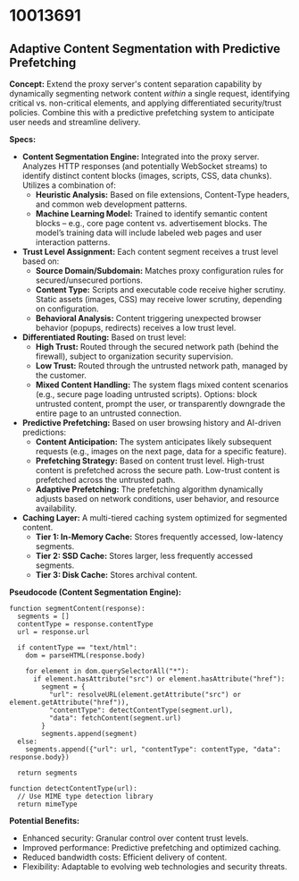 # 10013691

## Adaptive Content Segmentation with Predictive Prefetching

**Concept:** Extend the proxy server's content separation capability by dynamically segmenting network content *within* a single request, identifying critical vs. non-critical elements, and applying differentiated security/trust policies.  Combine this with a predictive prefetching system to anticipate user needs and streamline delivery.

**Specs:**

*   **Content Segmentation Engine:** Integrated into the proxy server. Analyzes HTTP responses (and potentially WebSocket streams) to identify distinct content blocks (images, scripts, CSS, data chunks).  Utilizes a combination of:
    *   **Heuristic Analysis:** Based on file extensions, Content-Type headers, and common web development patterns.
    *   **Machine Learning Model:** Trained to identify semantic content blocks – e.g., core page content vs. advertisement blocks. The model’s training data will include labeled web pages and user interaction patterns.
*   **Trust Level Assignment:** Each content segment receives a trust level based on:
    *   **Source Domain/Subdomain:** Matches proxy configuration rules for secured/unsecured portions.
    *   **Content Type:**  Scripts and executable code receive higher scrutiny. Static assets (images, CSS) may receive lower scrutiny, depending on configuration.
    *   **Behavioral Analysis:**  Content triggering unexpected browser behavior (popups, redirects) receives a low trust level.
*   **Differentiated Routing:**  Based on trust level:
    *   **High Trust:** Routed through the secured network path (behind the firewall), subject to organization security supervision.
    *   **Low Trust:**  Routed through the untrusted network path, managed by the customer.
    *   **Mixed Content Handling:** The system flags mixed content scenarios (e.g., secure page loading untrusted scripts).  Options: block untrusted content, prompt the user, or transparently downgrade the entire page to an untrusted connection.
*   **Predictive Prefetching:**  Based on user browsing history and AI-driven predictions:
    *   **Content Anticipation:**  The system anticipates likely subsequent requests (e.g., images on the next page, data for a specific feature).
    *   **Prefetching Strategy:** Based on content trust level. High-trust content is prefetched across the secure path. Low-trust content is prefetched across the untrusted path.
    *   **Adaptive Prefetching:** The prefetching algorithm dynamically adjusts based on network conditions, user behavior, and resource availability.
*   **Caching Layer:**  A multi-tiered caching system optimized for segmented content.
    *   **Tier 1: In-Memory Cache:** Stores frequently accessed, low-latency segments.
    *   **Tier 2: SSD Cache:**  Stores larger, less frequently accessed segments.
    *   **Tier 3: Disk Cache:** Stores archival content.

**Pseudocode (Content Segmentation Engine):**

```
function segmentContent(response):
  segments = []
  contentType = response.contentType
  url = response.url
  
  if contentType == "text/html":
    dom = parseHTML(response.body)
    
    for element in dom.querySelectorAll("*"):
      if element.hasAttribute("src") or element.hasAttribute("href"):
        segment = {
          "url": resolveURL(element.getAttribute("src") or element.getAttribute("href")),
          "contentType": detectContentType(segment.url),
          "data": fetchContent(segment.url)
        }
        segments.append(segment)
  else:
    segments.append({"url": url, "contentType": contentType, "data": response.body})
    
  return segments

function detectContentType(url):
  // Use MIME type detection library
  return mimeType
```

**Potential Benefits:**

*   Enhanced security: Granular control over content trust levels.
*   Improved performance: Predictive prefetching and optimized caching.
*   Reduced bandwidth costs: Efficient delivery of content.
*   Flexibility: Adaptable to evolving web technologies and security threats.